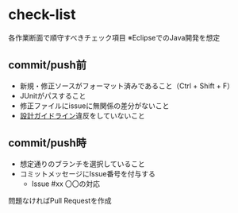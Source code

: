# check-list

各作業断面で順守すべきチェック項目
※EclipseでのJava開発を想定

## commit/push前

* 新規・修正ソースがフォーマット済みであること（Ctrl + Shift + F）
* JUnitがパスすること
* 修正ファイルにissueに無関係の差分がないこと
* [設計ガイドライン](https://github.com/masuda220/business-logic-patterns/wiki/%E8%A8%AD%E8%A8%88%E3%82%AC%E3%82%A4%E3%83%89%E3%83%A9%E3%82%A4%E3%83%B3)違反をしていないこと

## commit/push時

* 想定通りのブランチを選択していること
* コミットメッセージにIssue番号を付与する
    * Issue #xx 〇〇の対応

問題なければPull Requestを作成
